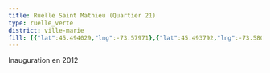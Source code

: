 ```yaml
---
title: Ruelle Saint Mathieu (Quartier 21)
type: ruelle_verte
district: ville-marie
fill: [{"lat":45.494029,"lng":-73.57971},{"lat":45.493792,"lng":-73.580005},{"lat":45.494274,"lng":-73.580831}]
---
```


Inauguration en 2012